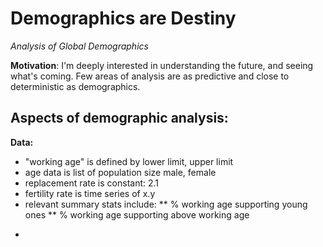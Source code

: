 # Demographics are Destiny

_Analysis of Global Demographics_

**Motivation**: I'm deeply interested in understanding the future, and seeing what's coming.
Few areas of analysis are as predictive and close to deterministic as demographics.

## Aspects of demographic analysis:

**Data:**
* "working age" is defined by lower limit, upper limit
* age data is list of population size male, female
* replacement rate is constant: 2.1
* fertility rate is time series of x.y
* relevant summary stats include: 
** % working age supporting young ones
** % working age supporting above working age 
-


